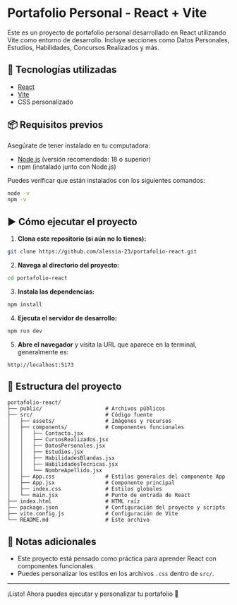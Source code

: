 
# Portafolio Personal - React + Vite

Este es un proyecto de portafolio personal desarrollado en React utilizando Vite como entorno de desarrollo. Incluye secciones como Datos Personales, Estudios, Habilidades, Concursos Realizados y más.

## 🚀 Tecnologías utilizadas

- [React](https://reactjs.org/)
- [Vite](https://vitejs.dev/)
- CSS personalizado

## 📦 Requisitos previos

Asegúrate de tener instalado en tu computadora:

- [Node.js](https://nodejs.org/) (versión recomendada: 18 o superior)
- npm (instalado junto con Node.js)

Puedes verificar que están instalados con los siguientes comandos:

```bash
node -v
npm -v
```

## ▶️ Cómo ejecutar el proyecto

1. **Clona este repositorio (si aún no lo tienes):**

```bash
git clone https://github.com/alessia-23/portafolio-react.git
```

2. **Navega al directorio del proyecto:**

```bash
cd portafolio-react
```

3. **Instala las dependencias:**

```bash
npm install
```

4. **Ejecuta el servidor de desarrollo:**

```bash
npm run dev
```

5. **Abre el navegador** y visita la URL que aparece en la terminal, generalmente es:

```
http://localhost:5173
```

## 📁 Estructura del proyecto

```
portafolio-react/
├── public/                    # Archivos públicos
├── src/                       # Código fuente
│   ├── assets/                # Imágenes y recursos
│   ├── components/            # Componentes funcionales
│   │   ├── Contacto.jsx
│   │   ├── CursosRealizados.jsx
│   │   ├── DatosPersonales.jsx
│   │   ├── Estudios.jsx
│   │   ├── HabilidadesBlandas.jsx
│   │   ├── HabilidadesTecnicas.jsx
│   │   └── NombreApellido.jsx
│   ├── App.css                # Estilos generales del componente App
│   ├── App.jsx                # Componente principal
│   ├── index.css              # Estilos globales
│   └── main.jsx               # Punto de entrada de React
├── index.html                 # HTML raíz
├── package.json               # Configuración del proyecto y scripts
├── vite.config.js             # Configuración de Vite
└── README.md                  # Este archivo

```

## 🧠 Notas adicionales

- Este proyecto está pensado como práctica para aprender React con componentes funcionales.
- Puedes personalizar los estilos en los archivos `.css` dentro de `src/`.

---

¡Listo! Ahora puedes ejecutar y personalizar tu portafolio 🚀
